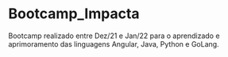 # Bootcamp_Impacta

Bootcamp realizado entre Dez/21 e Jan/22 para o aprendizado e aprimoramento das linguagens Angular, Java, Python e GoLang.
